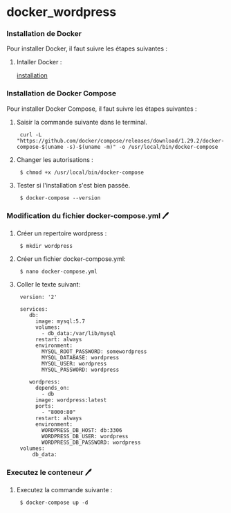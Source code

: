 # docker_wordpress

### Installation de Docker 

Pour installer Docker, il faut suivre les étapes suivantes :

1. Intaller Docker :
     
     <a href="https://docs.docker.com/installation/ubuntulinux/" target="_blank">installation</a>
     

### Installation de Docker Compose 

Pour installer Docker Compose, il faut suivre les étapes suivantes :

1. Saisir la commande suivante dans le terminal.

        curl -L "https://github.com/docker/compose/releases/download/1.29.2/docker-compose-$(uname -s)-$(uname -m)" -o /usr/local/bin/docker-compose

2. Changer les autorisations :

		$ chmod +x /usr/local/bin/docker-compose
    
3. Tester si l'installation s'est bien passée.

        $ docker-compose --version

### Modification du fichier docker-compose.yml 🖊

1. Créer un repertoire wordpress :

        $ mkdir wordpress

2. Créer un fichier docker-compose.yml: 

        $ nano docker-compose.yml

3. Coller le texte suivant:

        version: '2'
        
        services:
           db:
             image: mysql:5.7
             volumes:
               - db_data:/var/lib/mysql
             restart: always
             environment:
               MYSQL_ROOT_PASSWORD: somewordpress
               MYSQL_DATABASE: wordpress
               MYSQL_USER: wordpress
               MYSQL_PASSWORD: wordpress
        
           wordpress:
             depends_on:
               - db
             image: wordpress:latest
             ports:
               - "8000:80"
             restart: always
             environment:
               WORDPRESS_DB_HOST: db:3306
               WORDPRESS_DB_USER: wordpress
               WORDPRESS_DB_PASSWORD: wordpress
        volumes:
            db_data:
            
### Executez le conteneur 🖊  

1. Executez la commande suivante : 

        $ docker-compose up -d
        
